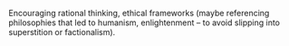 Encouraging rational thinking, ethical frameworks (maybe referencing philosophies that led to humanism, enlightenment – to avoid slipping into superstition or factionalism).